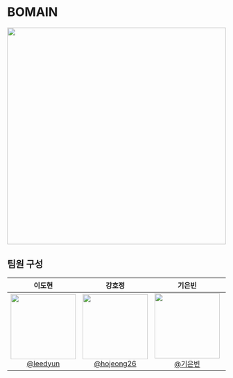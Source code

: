# BOMAIN
<img src="https://img1.daumcdn.net/thumb/R1280x0/?scode=mtistory2&fname=https%3A%2F%2Fblog.kakaocdn.net%2Fdn%2FbSZQhi%2FbtqCynES5Hy%2FGIJF1gnjAmnq0AeQpcojkK%2Fimg.jpg" width="100%" height="500"/>
<br>

## 팀원 구성

<div align="center">

| **이도현** | **강호정** | **기은빈** | **김봄** | **장수민** |
| :------: |  :------: | :------: | :------: | :------: |
| [<img src="https://cdn-icons-png.flaticon.com/512/2175/2175377.png" height=150 width=150> <br/> @leedyun](https://github.com/leedyun) | [<img src="https://cdn-icons-png.flaticon.com/512/2175/2175377.png" height=150 width=150> <br/> @hojeong26](https://github.com/hojeong26) | [<img src="https://cdn-icons-png.flaticon.com/512/2175/2175377.png" height=150 width=150> <br/> @기은빈]([https://github.com/](https://github.com/dmsqls0704)) | [<img src="https://cdn-icons-png.flaticon.com/512/2175/2175377.png" height=150 width=150> <br/> @김봄]([https://github.com/](https://github.com/spring-is-me)) | [<img src="https://cdn-icons-png.flaticon.com/512/2175/2175377.png" height=150 width=150> <br/> @장수민](https://github.com/) |

</div>

<br>
